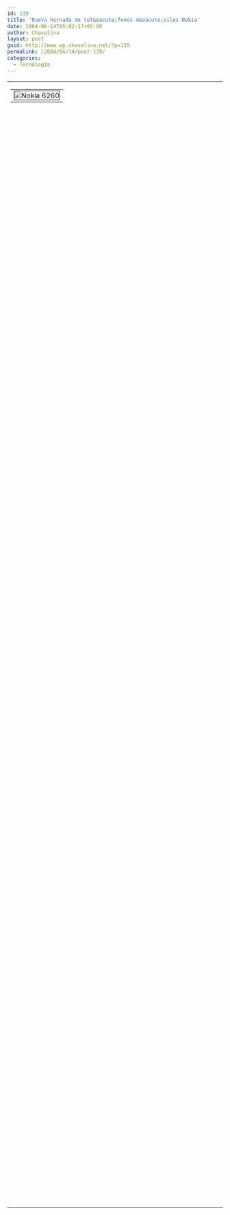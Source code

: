 ```yaml
---
id: 139
title: 'Nueva hornada de tel&eacute;fonos m&oacute;viles Nokia'
date: 2004-06-14T05:02:17+02:00
author: Chavalina
layout: post
guid: http://www.wp.chavalina.net/?p=139
permalink: /2004/06/14/post-139/
categories:
  - Tecnología
---
```

<table width="100%" border="0" cellpadding="0" cellspacing="0">
  <tr>
    <td>
      <table border="0" cellspacing="5" cellpadding="10" width="1" align="left">
        <tr>
          <td>
            <img src="http://www.thenewsmarket.com/Previews/NOK/VideoAssets/RepFrames/Large/NOK_1692_10320.jpeg" alt="Nokia 6260" border="1" />
          </td>
        </tr>
      </table>
      
      <p>
        Cinco nuevos modelos, nos trae Nokia intentando remediar su progresivo descenso en ventas, provocado, creo yo, no tanto por su apalancamiento, que no es tal, sino por la gran evoluci&oacute;n de sus competidores, que antes no consegu&iacute;an hacerle sombra y ahora tienen tanto o m&aacute;s que ofrecer que los finlandeses.
      </p>
      
      <p>
        El que veis es el Nokia 6260, el que m&aacute;s me ha gustado de todos, de concha y con Symbian, lo que aumenta sus posibilidades permitiendo, como muchos sab&eacute;is, ver v&iacute;deos, ejecutar aplicaciones propias de un pc, como Word o Excel, compresi&oacute;n de archivos, infinidad de juegos, correo electr&oacute;nico «decente»&#8230; y mucho m&aacute;s, mucho m&aacute;s.
      </p>
      
      <p>
        Pero como yo de estas cosas tan modernas s&eacute; m&aacute;s bien poco, os dejo <a href="http://www.gsmspain.com/foros/showthread.php?s=&#038;threadid=216020&#038;perpage=15&#038;pagenumber=1" target="blank_">este link </a> al foro de Gsmspain donde podr&eacute;is ver las m&aacute;s diversas opiniones, y recalco diversas, sobre todo trat&aacute;ndose de Nokia.
      </p>
    </td>
  </tr>
</table>